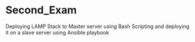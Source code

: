 # Second_Exam
Deploying LAMP Stack to Master server using Bash Scripting and deploying it on a slave server using Ansible playbook 
